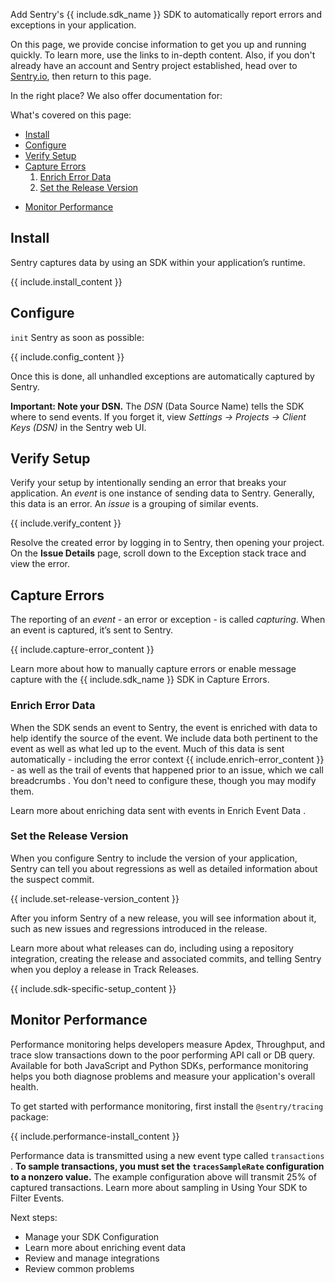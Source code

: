 <!--
Guideline: This page is common to all SDKs; it is stored in the common folder, nested under _includes/common. To use, 

1. Add a folder with the name of the platform you are documenting to the _documentation/sdks structure (for example, _documentation/sdks/javascript) 
2. Create a new index.md file in _documentation/sdks/<platform-name> 
3. Create the defined `include` statements and add them to the index.md file

If you have questions, please ask Fiona or Daniel. 

**The objective for this page is that a developer can quickly complete an ideal integration.**
-->

Add Sentry's {{ include.sdk_name }} SDK to automatically report errors and exceptions in your application. 

On this page, we provide concise information to get you up and running quickly. To learn more, use the links to in-depth content. Also, if you don't already have an account and Sentry project established, head over to [Sentry.io](https://sentry.io/signup/), then return to this page.

In the right place? We also offer documentation for:

<!-- 
Guideline: Add icons for or links to related languages/frameworks.
-->

What's covered on this page:

- [Install](#install)
- [Configure](#configure)
- [Verify Setup](#verify-setup)
- [Capture Errors](#capture-errors)
    1. [Enrich Error Data](#enrich-error-data) 
    2. [Set the Release Version](#set-the-release-version)
<!--
Guideline: Add any step to set up information that's specific to the SDK; for example, in the JavaScript example, this heading is for Source Maps. Then add the link to that heading
-->
- [Monitor Performance](#monitor-performance)

## Install

Sentry captures data by using an SDK within your application’s runtime.

{{ include.install_content }}
<!--
Guideline: Create the `include` statement that provides SDK specific installation information
-->

## Configure

`init` Sentry as soon as possible:

{{ include.config_content }}
<!--
Guideline: Create the `include` statement that provides the init code example for the SDK you are documenting
-->

Once this is done, all unhandled exceptions are automatically captured by Sentry. 

**Important: Note your DSN.** The *DSN* (Data Source Name) tells the SDK where to send events. If you forget it, view *Settings -> Projects -> Client Keys (DSN)* in the Sentry web UI.

## Verify Setup

Verify your setup by intentionally sending an error that breaks your application. An *event* is one instance of sending data to Sentry. Generally, this data is an error. An *issue* is a grouping of similar events.

{{ include.verify_content }}
<!--
Guideline: Create the `include` statement that provides the verify setup example for the SDK you are documenting
-->
Resolve the created error by logging in to Sentry, then opening your project. On the **Issue Details** page, scroll down to the Exception stack trace and view the error. 

## Capture Errors

The reporting of an *event* - an error or exception - is called *capturing*. When an event is captured, it’s sent to Sentry.

{{ include.capture-error_content }}
<!--
Guideline: Create the `include` statement that adds SDK specific information, as appropriate
-->

Learn more about how to manually capture errors or enable message capture with the {{ include.sdk_name }} SDK in Capture Errors<!--next phase: link to the Capture Errors content for this SDK-->.

### Enrich Error Data

When the SDK sends an event to Sentry, the event is enriched with data to help identify the source of the event. We include data both pertinent to the event as well as what led up to the event. Much of this data is sent automatically - including the error context {{ include.enrich-error_content }}<!-- Guideline: add an `include` statement for items sent automatically for this SDK, then add a link to the Event Context content for this SDK--> - as well as the trail of events that happened prior to an issue, which we call breadcrumbs <!--next phase: link to the breadcrumbs content for this SDK-->. You don't need to configure these, though you may modify them. 

Learn more about enriching data sent with events in Enrich Event Data <!--next phase: link to the Enrich Event Data page for this SDK-->.

### Set the Release Version

When you configure Sentry to include the version of your application, Sentry can tell you about regressions as well as detailed information about the suspect commit. 

{{ include.set-release-version_content }}
<!-- Guideline: add an `include` statement for setting the release version for this SDK -->

After you inform Sentry of a new release, you will see information about it, such as new issues and regressions introduced in the release.

Learn more about what releases can do, including using a repository integration, creating the release and associated commits, and telling Sentry when you deploy a release in Track Releases. <!--next phase: link to the Track Releases page for this SDK-->

{{ include.sdk-specific-setup_content }}
<!--
Guideline: add an `include` statement provides information particular to the SDK you are documenting. For example, in the JavaScript SDK, this is where we discuss setting up Source Maps.
-->

## Monitor Performance

Performance monitoring helps developers measure Apdex, Throughput, and trace slow transactions down to the poor performing API call or DB query. Available for both JavaScript and Python SDKs, performance monitoring helps you both diagnose problems and measure your application's overall health. 

To get started with performance monitoring, first install the `@sentry/tracing` package:

{{ include.performance-install_content }}
<!--
Guideline: Create the `include` statement that provides SDK specific installation information
-->

Performance data is transmitted using a new event type called `transactions` <!--next phase: link to Distributing Tracing-->. **To sample transactions, you must set the `tracesSampleRate` configuration to a nonzero value.** The example configuration above will transmit 25% of captured transactions. Learn more about sampling in Using Your SDK to Filter Events<!--next phase: add link to this content for the SDK you are documenting-->.

Next steps:

- Manage your SDK Configuration <!--next phase:add link-->
- Learn more about enriching event data <!--next phase:add link-->
- Review and manage integrations <!--next phase:add link-->
- Review common problems <!--next phase:add link-->